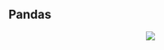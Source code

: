 ## Pandas

<p align="center">
  <img  src="https://user-images.githubusercontent.com/46066018/126433147-d5e80253-fb94-4c6d-92bd-943522a78697.png">

</p>
